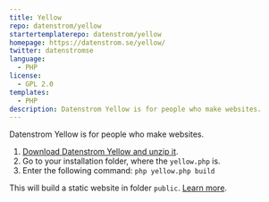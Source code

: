 ```yaml
---
title: Yellow
repo: datenstrom/yellow
startertemplaterepo: datenstrom/yellow
homepage: https://datenstrom.se/yellow/
twitter: datenstromse
language:
  - PHP
license:
  - GPL 2.0
templates:
  - PHP
description: Datenstrom Yellow is for people who make websites.
---
```

Datenstrom Yellow is for people who make websites.

1. [Download Datenstrom Yellow and unzip it](https://github.com/datenstrom/yellow/archive/master.zip).
2. Go to your installation folder, where the `yellow.php` is.
3. Enter the following command: `php yellow.php build`

This will build a static website in folder `public`. [Learn more](https://developers.datenstrom.se/help/server-configuration#static-website).
